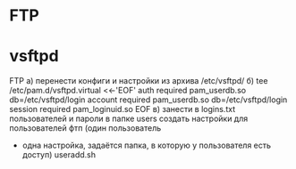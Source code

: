 FTP
=============
# vsftpd

FTP
а) перенести конфиги и настройки из архива /etc/vsftpd/
б)
tee /etc/pam.d/vsftpd.virtual <<-'EOF'
auth required pam_userdb.so db=/etc/vsftpd/login
account required pam_userdb.so db=/etc/vsftpd/login
session required pam_loginuid.so
EOF
в) занести в logins.txt пользователей и пароли
в папке users создать настройки для пользователей фтп (один пользователь
- одна настройка, задаётся папка, в которую у пользователя есть доступ)
useradd.sh